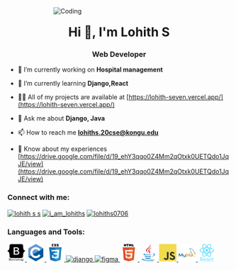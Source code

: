<img align="right" alt="Coding" width="400" src="https://media.tenor.com/NOYF3f82b_gAAAAC/programmer.gif"/>

<h1 align="center">Hi 👋, I'm Lohith S</h1>
<h3 align="center">Web Developer</h3>

- 🔭 I’m currently working on **Hospital management**

- 🌱 I’m currently learning **Django,React**

- 👨‍💻 All of my projects are available at [https://lohith-seven.vercel.app/](https://lohith-seven.vercel.app/)

- 💬 Ask me about **Django, Java**

- 📫 How to reach me **lohiths.20cse@kongu.edu**

- 📄 Know about my experiences [https://drive.google.com/file/d/19_ehY3qqo0Z4Mm2qOtxk0UETQdo1JqJE/view](https://drive.google.com/file/d/19_ehY3qqo0Z4Mm2qOtxk0UETQdo1JqJE/view)

<h3 align="left">Connect with me:</h3>
<p align="left">
<a href="https://linkedin.com/in/lohith s s" target="blank"><img align="center" src="https://raw.githubusercontent.com/rahuldkjain/github-profile-readme-generator/master/src/images/icons/Social/linked-in-alt.svg" alt="lohith s s" height="30" width="40" /></a>
<a href="https://instagram.com/i_am_lohiths" target="blank"><img align="center" src="https://raw.githubusercontent.com/rahuldkjain/github-profile-readme-generator/master/src/images/icons/Social/instagram.svg" alt="i_am_lohiths" height="30" width="40" /></a>
<a href="https://www.leetcode.com/lohiths0706" target="blank"><img align="center" src="https://raw.githubusercontent.com/rahuldkjain/github-profile-readme-generator/master/src/images/icons/Social/leet-code.svg" alt="lohiths0706" height="30" width="40" /></a>
</p>

<h3 align="left">Languages and Tools:</h3>
<p align="left"> <a href="https://getbootstrap.com" target="_blank" rel="noreferrer"> <img src="https://raw.githubusercontent.com/devicons/devicon/master/icons/bootstrap/bootstrap-plain-wordmark.svg" alt="bootstrap" width="40" height="40"/> </a> <a href="https://www.cprogramming.com/" target="_blank" rel="noreferrer"> <img src="https://raw.githubusercontent.com/devicons/devicon/master/icons/c/c-original.svg" alt="c" width="40" height="40"/> </a> <a href="https://www.w3schools.com/css/" target="_blank" rel="noreferrer"> <img src="https://raw.githubusercontent.com/devicons/devicon/master/icons/css3/css3-original-wordmark.svg" alt="css3" width="40" height="40"/> </a> <a href="https://www.djangoproject.com/" target="_blank" rel="noreferrer"> <img src="https://cdn.worldvectorlogo.com/logos/django.svg" alt="django" width="40" height="40"/> </a> <a href="https://www.figma.com/" target="_blank" rel="noreferrer"> <img src="https://www.vectorlogo.zone/logos/figma/figma-icon.svg" alt="figma" width="40" height="40"/> </a> <a href="https://www.w3.org/html/" target="_blank" rel="noreferrer"> <img src="https://raw.githubusercontent.com/devicons/devicon/master/icons/html5/html5-original-wordmark.svg" alt="html5" width="40" height="40"/> </a> <a href="https://www.java.com" target="_blank" rel="noreferrer"> <img src="https://raw.githubusercontent.com/devicons/devicon/master/icons/java/java-original.svg" alt="java" width="40" height="40"/> </a> <a href="https://developer.mozilla.org/en-US/docs/Web/JavaScript" target="_blank" rel="noreferrer"> <img src="https://raw.githubusercontent.com/devicons/devicon/master/icons/javascript/javascript-original.svg" alt="javascript" width="40" height="40"/> </a> <a href="https://www.mysql.com/" target="_blank" rel="noreferrer"> <img src="https://raw.githubusercontent.com/devicons/devicon/master/icons/mysql/mysql-original-wordmark.svg" alt="mysql" width="40" height="40"/> </a> <a href="https://reactjs.org/" target="_blank" rel="noreferrer"> <img src="https://raw.githubusercontent.com/devicons/devicon/master/icons/react/react-original-wordmark.svg" alt="react" width="40" height="40"/> </a> </p>
